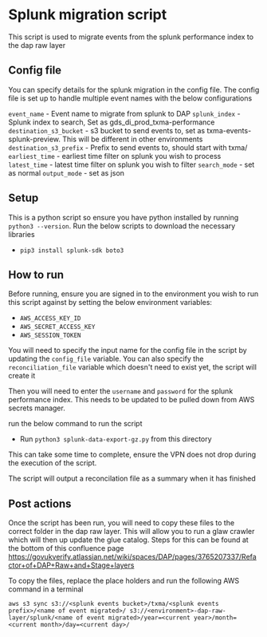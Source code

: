 # Splunk migration script

This script is used to migrate events from the splunk performance index to the dap raw layer


## Config file

You can specify details for the splunk migration in the config file. The config file is set up to handle multiple event names with the below configurations

`event_name` - Event name to migrate from splunk to DAP
`splunk_index` - Splunk index to search, Set as gds_di_prod_txma-performance
`destination_s3_bucket` - s3 bucket to send events to, set as txma-events-splunk-preview. This will be different in other environments
`destination_s3_prefix` - Prefix to send events to, should start with txma/
`earliest_time` - earliest time filter on splunk you wish to process
`latest_time` - latest time filter on splunk you wish to filter
`search_mode` - set as normal
`output_mode` - set as json

## Setup

This is a python script so ensure you have python installed by running `python3 --version`. Run the below scripts to download the necessary libraries 

- `pip3 install splunk-sdk boto3`


## How to run

Before running, ensure you are signed in to the environment you wish to run this script against by setting the below environment variables: 

- `AWS_ACCESS_KEY_ID`
- `AWS_SECRET_ACCESS_KEY`
- `AWS_SESSION_TOKEN`

You will need to specify the input name for the config file in the script by updating the `config_file` variable. You can also specify the `reconciliation_file` variable which doesn't need to exist yet, the script will create it

Then you will need to enter the `username` and `password` for the splunk performance index. This needs to be updated to be pulled down from AWS secrets manager.


run the below command to run the script

- Run `python3 splunk-data-export-gz.py` from this directory

This can take some time to complete, ensure the VPN does not drop during the execution of the script. 

The script will output a reconcilation file as a summary when it has finished

## Post actions

Once the script has been run, you will need to copy these files to the correct folder in the dap raw layer. This will allow you to run a glaw crawler which will then up update the glue catalog. Steps for this can be found at the bottom of this confluence page https://govukverify.atlassian.net/wiki/spaces/DAP/pages/3765207337/Refactor+of+DAP+Raw+and+Stage+layers


To copy the files, replace the place holders and run the following AWS command in a terminal 

`aws s3 sync s3://<splunk events bucket>/txma/<splunk events prefix>/<name of event migrated>/ s3://<environment>-dap-raw-layer/splunk/<name of event migrated>/year=<current year>/month=<current month>/day=<current day>/
`
